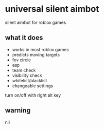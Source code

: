 # universal silent aimbot

silent aimbot for roblox games

## what it does

- works in most roblox games
- predicts moving targets
- fov circle
- esp
- team check
- visibility check
- whitelist/blacklist
- changeable settings

turn on/off with right alt key

## warning

nil
